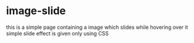 # image-slide
this is a simple page containing a image which slides while hovering over it
simple slide effect is given only using CSS
